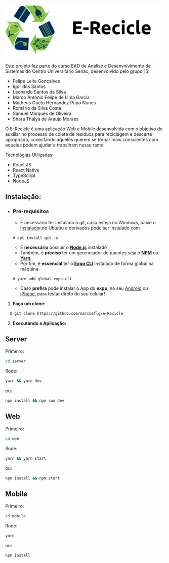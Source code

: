 <h1 align="center">
  <img src="/web/src/assets/logo.svg">
</h1>

Este projeto faz parte do curso EAD de Análise e Desenvolvimento de Sistemas do Centro Universitário Senac, desenvolvido pelo grupo 15:

- Felipe Leite Gonçalves
- Igor dos Santos
- Leonardo Santos da Silva
- Marco Antônio Felipe de Lima Garcia
- Matheus Gueto Hernandez Pupo Nunes
- Romário da Silva Costa
- Samuel Marques de Oliveira
- Shara Thalya de Araujo Moraes

O E-Recicle é uma aplicação Web e Mobile desenvolvida com o objetivo de auxiliar no processo de coleta de resíduos para reciclagem e descarte apropriado, conectando aqueles querem se tornar mais conscientes com aqueles podem ajudar e trabalham nesse ramo.

Tecnológias Utilizadas:

- React.JS
- React Native
- TypeScript
- NodeJS

## Instalação:

- ### **Pré-requisitos**
  
  - É necessário ter instalado o git, caso esteja no Windows, baixe o [instalador](https://git-scm.com/download/win),no Ubuntu e derivados pode ser instalado com
  ```
  # apt install git -y
  ```

  - É **necessário** possuir o **[Node.js](https://nodejs.org/en/)** instalado
  - Também, é **preciso** ter um gerenciador de pacotes seja o **[NPM](https://www.npmjs.com/)** ou **[Yarn](https://yarnpkg.com/)**.
  - Por fim, é **essencial** ter o **[Expo CLI](https://expo.io/)** instalado de forma global na máquina
  ```
  # yarn add global expo-cli  
  ```
  - Caso **prefira** pode instalar o App do **expo**, no seu [Android](https://play.google.com/store/apps/details?id=host.exp.exponent&hl=pt-br) ou [iPhone](https://apps.apple.com/us/app/expo-client/id982107779), para testar direto do seu celular!

1. **Faça um clone:**

```sh
  $ git clone https://github.com/marcoaflg/e-Recicle
```

2. **Executando a Aplicação:**
  
 ## Server

Primeiro:
```bash
cd server
```
Rode:
```bash
yarn && yarn dev
```
ou:
```bash
npm install && npm run dev
```

## Web

Primeiro:
```bash
cd web
```
Rode:
```bash
yarn && yarn start
```
ou:
```bash
npm install && npm start
```
## Mobile

Primeiro:
```bash
cd mobile
```
Rode:
```bash
yarn
```
ou:
```bash
npm install
```
